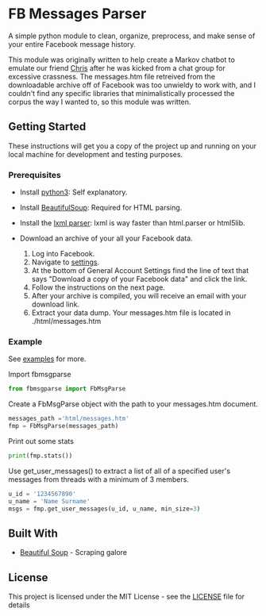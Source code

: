 # FB Messages Parser

A simple python module to clean, organize, preprocess, and make sense of your entire Facebook message history.

This module was originally written to help create a Markov chatbot to emulate our friend [Chris](https://github.com/chrisbeard) after he was kicked from a chat group for excessive crassness.
The messages.htm file retreived from the downloadable archive off of Facebook was too unwieldy to work with, and I couldn't find any specific libraries that minimalistically processed the corpus the way I wanted to, so this module was written.

## Getting Started

These instructions will get you a copy of the project up and running on your local machine for development and testing purposes.

### Prerequisites

 - Install [python3](https://www.python.org/downloads/): Self explanatory.

 - Install [BeautifulSoup](https://www.crummy.com/software/BeautifulSoup/bs4/doc/#installing-beautiful-soup): Required for HTML parsing.

 - Install the [lxml parser](http://lxml.de/installation.html): lxml is way faster than html.parser or html5lib.

 - Download an archive of your all your Facebook data.
    1. Log into Facebook.
    2. Navigate to [settings](https://www.facebook.com/settings).
    3. At the bottom of General Account Settings find the line of text that says "Download a copy of your Facebook data" and click the link.
    4. Follow the instructions on the next page.
    5. After your archive is compiled, you will receive an email with your download link.
    6. Extract your data dump. Your messages.htm file is located in ./html/messages.htm

### Example

See [examples](./examples/) for more.

Import fbmsgparse
```python
from fbmsgparse import FbMsgParse
```
Create a FbMsgParse object with the path to your messages.htm document.
```python
messages_path ='html/messages.htm'
fmp = FbMsgParse(messages_path)
```
Print out some stats
```python
print(fmp.stats())
```
Use get_user_messages() to extract a list of all of a specified user's messages from threads with a minimum of 3 members.
```python
u_id = '1234567890'
u_name = 'Name Surname'
msgs = fmp.get_user_messages(u_id, u_name, min_size=3)
```


## Built With

* [Beautiful Soup](https://www.crummy.com/software/BeautifulSoup/) - Scraping galore


## License

This project is licensed under the MIT License - see the [LICENSE](./LICENSE) file for details
